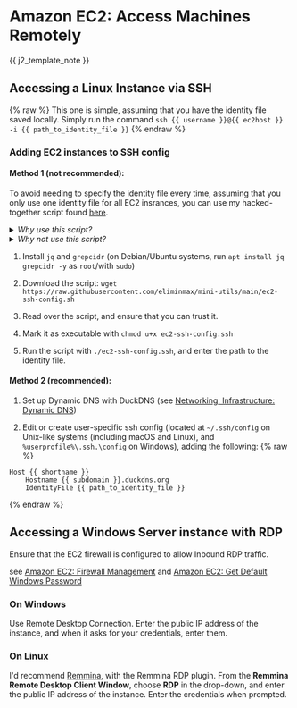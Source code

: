 <!--
SPDX-FileCopyrightText: 2021 - 2023 Eli Array Minkoff

SPDX-License-Identifier: MIT
-->

# Amazon EC2: Access Machines Remotely

{{ j2_template_note }}

## Accessing a Linux Instance via SSH
{% raw %}
This one is simple, assuming that you have the identity file saved locally. Simply run the command `ssh {{ username }}@{{ ec2host }} -i {{ path_to_identity_file }}`
{% endraw %}
### Adding EC2 instances to SSH config

#### Method 1 (not recommended):

 To avoid needing to specify the identity file every time, assuming that you only use one identity file for all EC2 insrances, you can use my hacked-together script found [here](https://github.com/eliminmax/mini-utils/blob/main/ec2-ssh-config.sh).

<details>
<summary><em>Why use this script?</em></summary>
There are a few intersecting problems at play that prevent this from being a straightforward process: Amazon EC2 instances do not have static IP addresses, and every time they stop and start again, they have a new IP address any of several hundred different IP ranges, so adding a Host to your SSH config doesn't work. OpenSSH does not play nice with CIDR notation in its config files, so I adapted [this techinque for using Match in SSH config files](https://github.com/eliminmax/cncs-journal/wiki/Working-Notes%3A-SEC440%3A-High-Availability-Project) to use a list of addresses. Getting the list requires parsing a JSON file provided by Amazon, filtering out the non-EC2 IP ranges, and removing any excess data, and saving the result to a file. The script just does that automatically, rather than making you deal with it yourself.
</details>
<details>
<summary><em>Why not use this script?</em></summary>
It is a fragile mess that I hacked together without a clear understanding of what I was doing, and there are much, <em>much</em> better solutions, like the next one listed.
</details>

1. Install `jq` and `grepcidr` (on Debian/Ubuntu systems, run `apt install jq grepcidr -y` as `root`/with `sudo`)

2. Download the script: `wget https://raw.githubusercontent.com/eliminmax/mini-utils/main/ec2-ssh-config.sh`

3. Read over the script, and ensure that you can trust it.

4. Mark it as executable with `chmod u+x ec2-ssh-config.ssh`

5. Run the script with `./ec2-ssh-config.ssh`, and enter the path to the identity file.

#### Method 2 (recommended):

1. Set up Dynamic DNS with DuckDNS (see [Networking: Infrastructure: Dynamic DNS](../Networking/Infrastructure/Dynamic-DNS.md))

2. Edit or create user-specific ssh config (located at `~/.ssh/config` on Unix-like systems (including macOS and Linux), and `%userprofile%\.ssh.\config` on Windows), adding the following:
{% raw %}
```sshconfig
Host {{ shortname }}
	Hostname {{ subdomain }}.duckdns.org
	IdentityFile {{ path_to_identity_file }}
```
{% endraw %}
## Accessing a Windows Server instance with RDP

Ensure that the EC2 firewall is configured to allow Inbound RDP traffic.

see [Amazon EC2: Firewall Management](./Firewall-Management.md) and [Amazon EC2: Get Default Windows Password](./Get-Default-Windows-Password.md)

### On Windows

Use Remote Desktop Connection. Enter the public IP address of the instance, and when it asks for your credentials, enter them.

### On Linux

I'd recommend [Remmina](https://remmina.org/), with the Remmina RDP plugin. From the **Remmina Remote Desktop Client Window**, choose **RDP** in the drop-down, and enter the public IP address of the instance. Enter the credentials when prompted.

